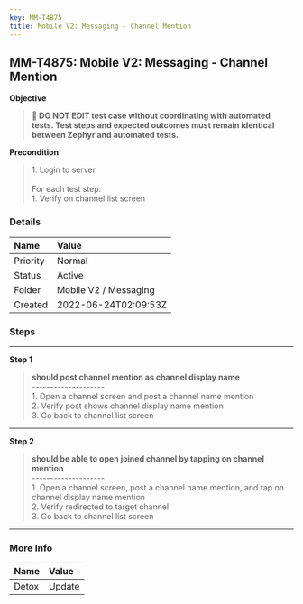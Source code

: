 ```yaml
---
key: MM-T4875
title: Mobile V2: Messaging - Channel Mention
---
```


## MM-T4875: Mobile V2: Messaging - Channel Mention

**Objective**

> <article><strong>🛑 DO NOT EDIT test case without coordinating with automated tests. Test steps and expected outcomes must remain identical between Zephyr and automated tests.</strong></article>

**Precondition**

> <article>1. Login to server<br /><br />For each test step:<br />1. Verify on channel list screen</article>

### Details

| Name     | Value                 |
| :------- | :-------------------- |
| Priority | Normal                |
| Status   | Active                |
| Folder   | Mobile V2 / Messaging |
| Created  | 2022-06-24T02:09:53Z  |

### Steps

<hr/>

**Step 1**

> <article><strong>should post channel mention as channel display name</strong><br />--------------------<br />1. Open a channel screen and post a channel name mention<br />2. Verify post shows channel display name mention<br />3. Go back to channel list screen</article>

<hr/>

**Step 2**

> <article><strong>should be able to open joined channel by tapping on channel mention</strong><br />--------------------<br />1. Open a channel screen, post a channel name mention, and tap on channel display name mention<br />2. Verify redirected to target channel<br />3. Go back to channel list screen</article>

<hr/>

### More Info

| Name  | Value  |
| :---- | :----- |
| Detox | Update |
